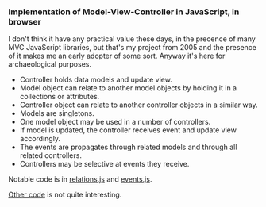 ### Implementation of Model-View-Controller in JavaScript, in browser

I don't think it have any practical value these days, in the precence of many MVC JavaScript libraries, but that's my project from 2005 and the presence of it makes me an early adopter of some sort. Anyway it's here for archaeological purposes.

* Controller holds data models and update view.
* Model object can relate to another model objects by holding it in a collections or attributes.
* Controller object can relate to another controller objects in a similar way.
* Models are singletons.
* One model object may be used in a number of controllers.
* If model is updated, the controller receives event and update view accordingly.
* The events are propagates through related models and through all related controllers.
* Controllers may be selective at events they receive.

Notable code is in
[relations.js](https://github.com/senotrusov/foam/blob/master/foam/foam_relations.js) and 
[events.js](https://github.com/senotrusov/foam/blob/master/foam/foam_events.js).

[Other code](https://github.com/senotrusov/foam/tree/master/foam) is not quite interesting.
